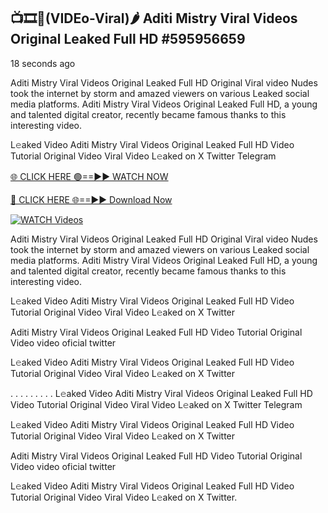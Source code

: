 ## 📺🎞️👙(VIDEo-Viral)🌶 Aditi Mistry Viral Videos Original Leaked Full HD #595956659

18 seconds ago

Aditi Mistry Viral Videos Original Leaked Full HD Original Viral video Nudes took the internet by storm and amazed viewers on various Leaked social media platforms. Aditi Mistry Viral Videos Original Leaked Full HD, a young and talented digital creator, recently became famous thanks to this interesting video.

L𝚎aked Video Aditi Mistry Viral Videos Original Leaked Full HD Video Tutorial Original Video Viral Video L𝚎aked on X Twitter Telegram

[🌐 CLICK HERE 🟢==►► WATCH NOW](https://cutt.ly/te57wshS)

[🔴 CLICK HERE 🌐==►► Download Now](https://cutt.ly/te57wshS)

[![WATCH Videos](https://i.imgur.com/dJHk4Zq.gif)](https://cutt.ly/te57wshS)

Aditi Mistry Viral Videos Original Leaked Full HD Original Viral video Nudes took the internet by storm and amazed viewers on various Leaked social media platforms. Aditi Mistry Viral Videos Original Leaked Full HD, a young and talented digital creator, recently became famous thanks to this interesting video.

L𝚎aked Video Aditi Mistry Viral Videos Original Leaked Full HD Video Tutorial Original Video Viral Video L𝚎aked on X Twitter

Aditi Mistry Viral Videos Original Leaked Full HD Video Tutorial Original Video video oficial twitter

L𝚎aked Video Aditi Mistry Viral Videos Original Leaked Full HD Video Tutorial Original Video Viral Video L𝚎aked on X Twitter

. . . . . . . . . L𝚎aked Video Aditi Mistry Viral Videos Original Leaked Full HD Video Tutorial Original Video Viral Video L𝚎aked on X Twitter Telegram

L𝚎aked Video Aditi Mistry Viral Videos Original Leaked Full HD Video Tutorial Original Video Viral Video L𝚎aked on X Twitter

Aditi Mistry Viral Videos Original Leaked Full HD Video Tutorial Original Video video oficial twitter

L𝚎aked Video Aditi Mistry Viral Videos Original Leaked Full HD Video Tutorial Original Video Viral Video L𝚎aked on X Twitter.